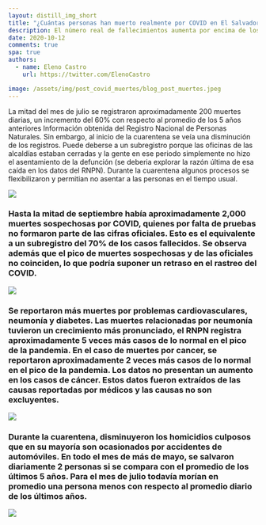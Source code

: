 ```yaml
---
layout: distill_img_short
title: "¿Cuántas personas han muerto realmente por COVID en El Salvador?"
description: El número real de fallecimientos aumenta por encima de los datos oficiales, debido a subregistros de gente contagiada y por el exceso de ocupación de los hospitales públicos.
date: 2020-10-12
comments: true
spa: true
authors:
  - name: Eleno Castro
    url: https://twitter.com/ElenoCastro

image: /assets/img/post_covid_muertes/blog_post_muertes.jpeg
---
```

<p class="first-p"><span class="first-word">L</span>a mitad del mes de julio se registraron aproximadamente 200 muertes diarias, un incremento del 60% con respecto al promedio de los 5 años anteriores <d-footnote>Información obtenida del Registro Nacional de Personas Naturales</d-footnote>. Sin embargo, al inicio de la cuarentena se veía una disminución de los registros. Puede deberse a un subregistro porque las oficinas de las alcaldías estaban cerradas y la gente en ese periodo simplemente no hizo el asentamiento de la defunción (se deberia explorar la razón última de esa caída en los datos del RNPN). Durante la cuarentena algunos procesos se flexibilizaron y permitian no asentar a las personas en el tiempo usual.</p>

<img class="img-fluid" src="{{ site.baseurl }}/assets/img/post_covid_muertes/muertes.png">

### Hasta la mitad de septiembre había aproximadamente 2,000 muertes sospechosas por COVID, quienes por falta de pruebas no formaron parte de las cifras oficiales. Esto es el equivalente a un subregistro del 70% de los casos fallecidos. Se observa además que el pico de muertes sospechosas y de las oficiales no coinciden, lo que podría suponer un retraso en el rastreo del COVID. 

<img class="img-fluid" src="{{ site.baseurl }}/assets/img/post_covid_muertes/COVID_muertes.png">

### Se reportaron más muertes por problemas cardiovasculares, neumonía y diabetes. Las muertes relacionadas por neumonía tuvieron un crecimiento más pronunciado, el RNPN registra aproximadamente 5 veces más casos de lo normal en el pico de la pandemia. En el caso de muertes por cancer, se reportaron aproximadamente 2 veces más casos de lo normal en el pico de la pandemia. Los datos no presentan un aumento en los casos de cáncer. Estos datos fueron extraídos de las causas reportadas por médicos y las causas no son excluyentes.  

<img class="img-fluid" src="{{ site.baseurl }}/assets/img/post_covid_muertes/causas.png">

### Durante la cuarentena, disminuyeron los homicidios culposos que en su mayoría son ocasionados por accidentes de automóviles. En todo el mes de más de mayo, se salvaron diariamente 2 personas si se compara con el promedio de los últimos 5 años. Para el mes de julio todavía morían en promedio una persona menos con respecto al promedio diario de los últimos años.

<img class="img-fluid" src="{{ site.baseurl }}/assets/img/post_covid_muertes/hom_culposos.png">